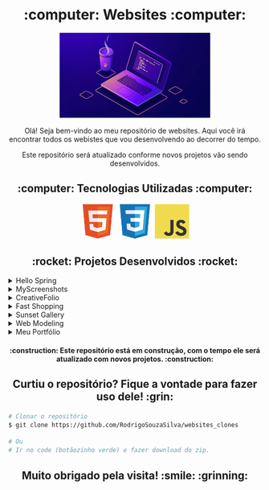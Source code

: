 <h1 align="center"> :computer: Websites :computer: </h1>

<p align="center">
<img src="imgs/banner.webp" alt="Banner" width="300">
</p>

<p align="center">Olá! Seja bem-vindo ao meu repositório de websites. Aqui você irá encontrar todos os webistes que vou desenvolvendo ao decorrer do tempo.</p>
<p align="center">Este repositório será atualizado conforme novos projetos vão sendo desenvolvidos.</p>

<h2 align="center"> :computer: Tecnologias Utilizadas :computer:</h2>

<p align="center">
  <img src="imgs/html5.svg" alt="HTML5" tittle="HTML5" width="70" height="70">
  <img src="imgs/css3.svg" alt="CSS3" tittle="CSS3" width="70" height="70">
  <img src="imgs/javascript.svg" alt="JavaScript" tittle="JavaScript" width="70" height="70">
</p>

<h2 align="center">:rocket: Projetos Desenvolvidos :rocket:</h2>

<details>
  <summary>Hello Spring</summary>
  <p>Este é um website com uma temática sobre a primavera.</p>
  <p align="center"><img src="imgs/spring/spring.jpg" width="800" alt="Hello Spring"></p>
  <p align="center"><a href="">Link do projeto</a></p>
</details>

<details>
  <summary>MyScreenshots</summary>
  <p>Projeto de um website no qual eu disponibilizo uma pequena galeria dos meus screenshots capturadas em minhas jogatinas no Playstation 4.</p>
  <p align="center"><img src="imgs/myscreenshots/myscreenshots.jpg" width="800" alt="MyScreenshots"></p>
  <p align="center"><a href="">Link do projeto</a></p>
</details>

<details>
  <summary>CreativeFolio</summary>
  <p>Um pequeno portifólio para testar meus conhecimentos sobre HTML, CSS & JavaScript.</p>
  <p align="center"><img src="imgs/creativefolio/creativefolio.jpg" width="800" alt="CreativeFolio"></p>
  <p align="center"><a href="">Link do projeto</a></p>
</details>

<details>
  <summary>Fast Shopping</summary>
  <p>Um website e-commerce.</p>
  <p align="center"><img src="imgs/fastshopping/fastshopping.jpg" width="800" alt="Fast Shopping"></p>
  <p align="center"><a href="">Link do projeto</a></p>
</details>

<details>
  <summary>Sunset Gallery</summary>
  <p>Esta é uma atividade avaliativa do curso técnico na qual foi solicitado criar um website para colocar todo conhecimento em prática. Isso inclui galerias, vídeos, áudio, responsividade e etc.</p>
  <p align="center"><img src="imgs/sunset/sunset.jpg" width="800" alt="Sunset Gallery"></p>
  <p align="center"><a href=">Link do projeto</a></p>
</details>

<details>
  <summary>Coloris</summary>
  <p>Este é um website com o tema sobre paleta de cores.</p>
  <p align="center"><img src="imgs/coloris/coloris.jpg" width="800" alt="Coloris"></p>
  <p align="center"><a href="">Link do projeto</a></p>
</details>

<details>
  <summary>Web Modeling</summary>
  <p>Projeto de um website de agência de modelos, tentando criar uma boa variedade e cores e conteúdo.</p>
  <p align="center"><img src="imgs/modeling/modeling.jpg" width="800" alt="Web Modeling"></p>
  <p align="center"><a href="">Link do projeto</a></p>
</details>

<details>
  <summary>Meu Portfólio</summary>
  <p>Esta é a primeira versão do meu portfólio. Nele você irá encontrar meus projetos e um pouco sobre mim.</p>
  <p align="center"><img src="imgs/portfolio/portfolio.jpg" width="800" alt="Meu Portfólio"></p>
  <p align="center"><a href="">Link do projeto</a></p>
</details>

<h4 align="center"> :construction: Este repositório está em construção, com o tempo ele será atualizado com novos projetos. :construction:</h4>

<h2 align="center">Curtiu o repositório? Fique a vontade para fazer uso dele! :grin:</h2>

```bash
# Clonar o repositório
$ git clone https://github.com/RodrigoSouzaSilva/websites_clones

# Ou
# Ir no code (botãozinho verde) e fazer download do zip.
```

<h2 align="center">Muito obrigado pela visita! :smile: :grinning: </h2>

